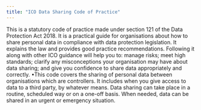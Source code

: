 ```yaml
---
title: "ICO Data Sharing Code of Practice"
---
```


This is a statutory code of practice made under section 121 of the Data Protection Act 2018. It is a practical guide for organisations about how to share personal data in compliance with data protection legislation. It explains the law and provides good practice recommendations. Following it along with other ICO guidance will help you to: manage risks; meet high standards; clarify any misconceptions your organisation may have about data sharing; and give you confidence to share data appropriately and correctly. •This code covers the sharing of personal data between organisations which are controllers. It includes when you give access to data to a third party, by whatever means. Data sharing can take place in a routine, scheduled way or on a one-off basis. When needed, data can be shared in an urgent or emergency situation.

